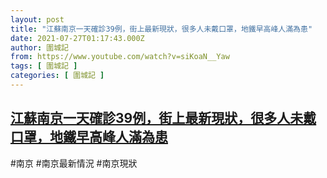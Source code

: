```yaml
---
layout: post
title: "江蘇南京一天確診39例，街上最新現狀，很多人未戴口罩，地鐵早高峰人滿為患"
date: 2021-07-27T01:17:43.000Z
author: 圍城記
from: https://www.youtube.com/watch?v=siKoaN__Yaw
tags: [ 圍城記 ]
categories: [ 圍城記 ]
---
```

<!--1627348663000-->
[江蘇南京一天確診39例，街上最新現狀，很多人未戴口罩，地鐵早高峰人滿為患](https://www.youtube.com/watch?v=siKoaN__Yaw)
------

<div>
#南京 #南京最新情況 #南京現狀
</div>
